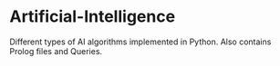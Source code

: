 # Artificial-Intelligence
Different types of AI algorithms implemented in Python. Also contains Prolog files and Queries.
